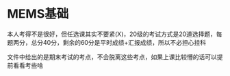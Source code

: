 # MEMS基础
本人考得不是很好，但任选课其实不要紧(X)，20级的考试方式是20道选择题，每题两分，总分40分，剩余的60分是平时成绩+汇报成绩，所以不必担心挂科

文件中给出的是期末考试的考点，不会脱离这些考点，如果上课比较懵的话可以提前看看考些啥
